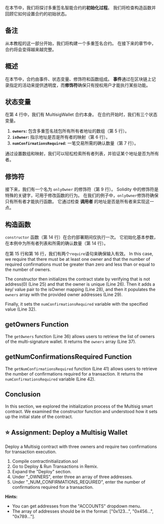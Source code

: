 在本节中，我们将探讨多重签名智能合约的**初始化过程**。 我们将检查构造函数并回顾它如何设置合约的初始状态。

## 备注

从本教程的这一部分开始，我们将构建一个多重签名合约。 在接下来的章节中，合约将会变得越来越完整。

## 概述

在本节中，合约由事件、状态变量、修饰符和函数组成。 **事件**通过在区块链上记录指定的活动来提供透明度，而**修饰符**确保只有授权用户才能执行某些功能。

## 状态变量

在第 4 行中，我们有 MultisigWallet 合约本身。 在合约开始时，我们有三个状态变量。

1. **`owners`:** 包含多重签名钱包所有所有者地址的数组（第 5 行）。
2. **`isOwner`:** 指示地址是否是所有者的映射（第 6 行）。
3. **`numConfirmationsRequired`:** 一笔交易所需的确认数量（第 7 行）。

通过设置数组和映射，我们可以轻松检索所有者列表，并验证某个地址是否为所有者。

## 修饰符

接下来，我们有一个名为 `onlyOwner` 的修饰符（第 9 行）。 Solidity 中的修饰符是特殊的关键字，可用于修改函数的行为。 在我们的例子中，`onlyOwner`修饰符确保只有所有者才能执行函数。 它通过检查 **调用者** 的地址是否是所有者来实现这一点。

## 构造函数

`constructor` 函数（第 14 行）在合约部署期间仅执行一次。 它初始化基本参数，在本例中为所有者列表和所需的确认数量（第 14 行）。

在第 15 行和第 16 行，我们有两个`require`语句来确保输入有效。 In this case, we require that there must be at least one owner and that the number of required confirmations must be greater than zero and less than or equal to the number of owners.

The constructor then initializes the contract state by verifying that is not address(0) (Line 25) and that the owner is unique (Line 26).  Then it adds a key/ value pair to the isOwner mapping (Line 28), and then it populates the `owners` array with the provided owner addresses (Line 29).

Finally, it sets the `numConfirmationsRequired` variable with the specified value (Line 32).

## getOwners Function

The `getOwners` function (Line 36) allows users to retrieve the list of owners of the multi-signature wallet. It returns the `owners` array (Line 37).

## getNumConfirmationsRequired Function

The `getNumConfirmationsRequired` function (Line 41) allows users to retrieve the number of confirmations required for a transaction. It returns the `numConfirmationsRequired` variable (Line 42).

## Conclusion

In this section, we explored the initialization process of the Multisig smart contract. We examined the constructor function and understood how it sets up the initial state of the contract.

## ⭐️ Assignment: Deploy a Multisig Wallet

Deploy a Multisig contract with three owners and require two confirmations for transaction execution.

1. Compile contractInitialization.sol
2. Go to Deploy & Run Transactions in Remix.
3. Expand the "Deploy" section.
4. Under "_OWNERS", enter three an array of three addresses.
5. Under "_NUM_CONFIRMATIONS_REQUIRED", enter the number of confirmations required for a transaction.

**Hints:**

- You can get addresses from the "ACCOUNTS" dropdown menu.
- The array of addresses should be in the format: ["0x123...", "0x456...", "0x789..."].
